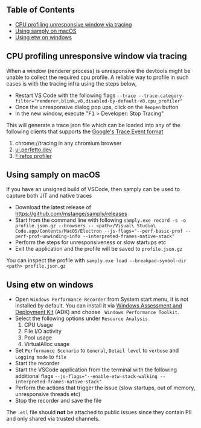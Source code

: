 ## Table of Contents
- [CPU profiling unresponsive window via tracing](#tracing-cpu-profiler)
- [Using samply on macOS](#samply-sampling-profiler)
- [Using etw on windows](#etw-windows-profiler)

<a name="tracing-cpu-profiler"/>

## CPU profiling unresponsive window via tracing

When a window (renderer process) is unresponsive the devtools might be unable to collect the required cpu profile. A reliable way to profile in such cases is with the tracing infra using the steps below,

* Restart VS Code with the following flags `--trace --trace-category-filter="renderer,blink,v8,disabled-by-default-v8.cpu_profiler"`
* Once the unresponsive dialog pop ups, click on the `Reopen` button
* In the new window, execute "<kbd>F1</kbd> > Developer: Stop Tracing"

This will generate a trace json file which can be loaded into any of the following clients that supports the [Google's Trace Event format](https://docs.google.com/document/d/1CvAClvFfyA5R-PhYUmn5OOQtYMH4h6I0nSsKchNAySU/preview?tab=t.0#heading=h.yr4qxyxotyw)

1. chrome://tracing in any chromium browser
2. [ui.perfetto.dev](https://ui.perfetto.dev/)
3. [Firefox profiler](https://profiler.firefox.com/)

<a name="samply-sampling-profiler"/>

## Using samply on macOS

If you have an unsigned build of VSCode, then samply can be used to capture both JIT and native traces

* Download the latest release of https://github.com/mstange/samply/releases
* Start from the command line with following `samply.exe record -s -o profile.json.gz --browsers -- <path>/Visual\ Studio\ Code.app/Contents/MacOS/Electron --js-flags="--perf-basic-prof --perf-prof-unwinding-info --interpreted-frames-native-stack"`
* Perform the steps for unresponsiveness or slow startups etc
* Exit the application and the profile will be saved to `profile.json.gz`

You can inspect the profile with `samply.exe load --breakpad-symbol-dir <path> profile.json.gz`

<a name="etw-windows-profiler"/>

## Using etw on windows

* Open `Windows Performance Recorder` from System start menu, it is not installed by default. You can install it via [Windows Assessment and Deployment Kit](https://learn.microsoft.com/en-us/windows-hardware/get-started/adk-install) (ADK) and choose ` Windows Performance Toolkit`.
* Select the following options under `Resource Analysis`
   1) CPU Usage
   2) File I/O activity
   3) Pool usage
   4) VirtualAlloc usage
* Set `Performance Scenario` to `General`, `Detail level` to `verbose` and `Logging mode` to `file`
* Start the recorder
* Start the VSCode application from the terminal with the following additional flags `--js-flags="--enable-etw-stack-walking --interpreted-frames-native-stack"`
* Perform the actions that trigger the issue (slow startups, out of memory, unresponsive threads etc)
* Stop the recorder and save the file

The `.etl` file should **not** be attached to public issues since they contain PII and only shared via trusted channels.